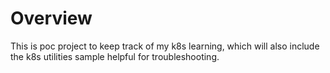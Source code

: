 # Overview

This is poc project to keep track of my k8s learning, which will also include the k8s utilities sample helpful for troubleshooting.
